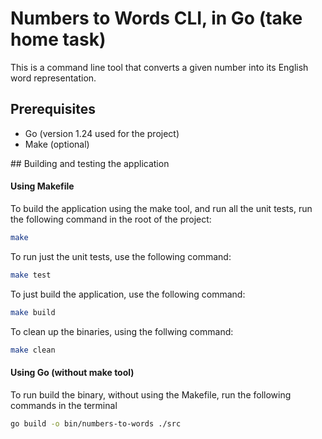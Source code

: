 # Numbers to Words CLI, in Go (take home task)

This is a command line tool that converts a given number into its English word representation.

## Prerequisites

- Go (version 1.24 used for the project)
- Make (optional)

## Building and testing the application

#### Using Makefile

To build the application using the make tool, and run all the unit tests, run the following command in the root of the project:

```sh
make
```

To run just the unit tests, use the following command:

```sh
make test
```

To just build the application, use the following command:

```sh
make build
```

To clean up the binaries, using the follwing command:

```sh
make clean
```

#### Using Go (without make tool)

To run build the binary, without using the Makefile, run the following commands in the terminal

```sh
go build -o bin/numbers-to-words ./src
```